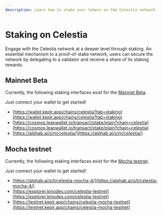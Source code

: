 ```yaml
---
description: Learn how to stake your tokens on the Celestia network.
---
```


# Staking on Celestia

Engage with the Celestia network at a deeper level through staking. An
essential mechanism to a proof-of-stake network, users can secure the
network by delegating to a validator and receive a share of its
staking rewards.

## Mainnet Beta

Currently, the following staking interfaces exist for the
[Mainnet Beta](../nodes/mainnet.md).

Just connect your wallet to get started!

- [https://wallet.keplr.app/chains/celestia?tab=staking](https://wallet.keplr.app/chains/celestia?tab=staking)
- [https://cosmos.leapwallet.io/transact/stake/plain?chain=celestia](https://cosmos.leapwallet.io/transact/stake/plain?chain=celestia)
- [https://alphab.ai/s/m/celestia/](https://alphab.ai/s/m/celestia/)

## Mocha testnet

Currently, the following staking interfaces exist for the
[Mocha testnet](../nodes/mocha-testnet.md).

Just connect your wallet to get started!

- [https://alphab.ai/s/t/celestia-mocha-4/](https://alphab.ai/s/t/celestia-mocha-4/)
- [https://explorer.kjnodes.com/celestia-testnet](https://explorer.kjnodes.com/celestia-testnet)
- [https://testnet.keplr.app/chains/celestia-mocha-testnet](https://testnet.keplr.app/chains/celestia-mocha-testnet)
